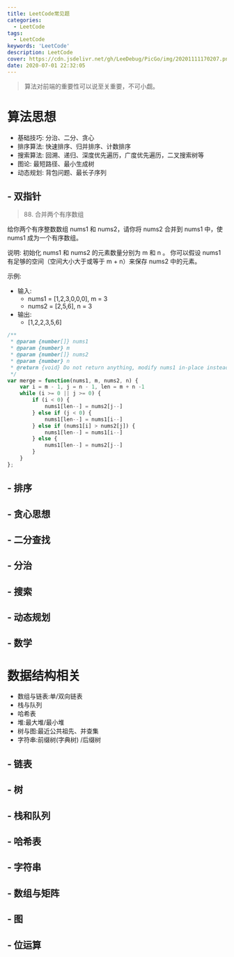 ```yaml
---
title: LeetCode常见题
categories:
  - LeetCode
tags:
  - LeetCode
keywords: 'LeetCode'
description: LeetCode
cover: https://cdn.jsdelivr.net/gh/LeeDebug/PicGo/img/20201111170207.png
date: 2020-07-01 22:32:05
---
```


> 算法对前端的重要性可以说至关重要，不可小觑。

# 算法思想

- 基础技巧: 分治、二分、贪心
- 排序算法: 快速排序、归并排序、计数排序
- 搜索算法: 回溯、递归、深度优先遍历，广度优先遍历，二叉搜索树等
- 图论: 最短路径、最小生成树
- 动态规划: 背包问题、最长子序列

## - 双指针

> 88. 合并两个有序数组

给你两个有序整数数组 nums1 和 nums2，请你将 nums2 合并到 nums1 中，使 nums1 成为一个有序数组。

说明:
初始化 nums1 和 nums2 的元素数量分别为 m 和 n 。
你可以假设 nums1 有足够的空间（空间大小大于或等于 m + n）来保存 nums2 中的元素。

示例:
- 输入:
    - nums1 = [1,2,3,0,0,0], m = 3
    - nums2 = [2,5,6],       n = 3
- 输出: 
    - [1,2,2,3,5,6]

```js
/**
 * @param {number[]} nums1
 * @param {number} m
 * @param {number[]} nums2
 * @param {number} n
 * @return {void} Do not return anything, modify nums1 in-place instead.
 */
var merge = function(nums1, m, nums2, n) {
    var i = m - 1, j = n - 1, len = m + n -1
    while (i >= 0 || j >= 0) {
        if (i < 0) {
            nums1[len--] = nums2[j--]            
        } else if (j < 0) {
            nums1[len--] = nums1[i--]
        } else if (nums1[i] > nums2[j]) {
            nums1[len--] = nums1[i--]
        } else {
            nums1[len--] = nums2[j--]
        }
    }
};
```

## - 排序

## - 贪心思想

## - 二分查找

## - 分治

## - 搜索

## - 动态规划

## - 数学


# 数据结构相关

- 数组与链表:单/双向链表
- 栈与队列
- 哈希表
- 堆:最大堆/最小堆
- 树与图:最近公共祖先、并查集
- 字符串:前缀树(字典树) /后缀树

## - 链表

## - 树

## - 栈和队列

## - 哈希表

## - 字符串

## - 数组与矩阵

## - 图

## - 位运算


